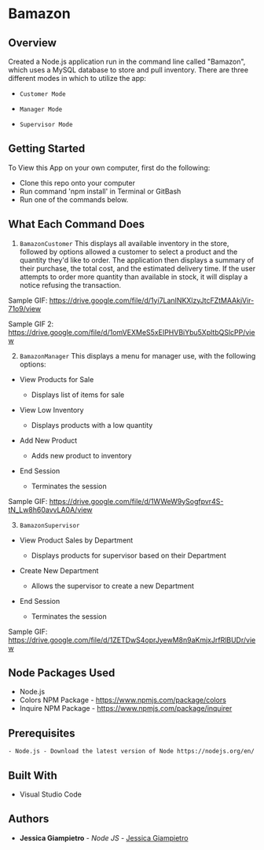 # Bamazon

## Overview
Created a Node.js application run in the command line called "Bamazon", which uses a MySQL database to store and pull inventory. There are three different modes in which to utilize the app:

  * `Customer Mode`

  * `Manager Mode`

  * `Supervisor Mode`

## Getting Started
To View this App on your own computer, first do the following: 
- Clone this repo onto your computer
- Run command 'npm install' in Terminal or GitBash
- Run one of the commands below.

## What Each Command Does

1. `BamazonCustomer`
This displays all available inventory in the store, followed by options allowed a customer to select a product and the quantity they'd like to order. The application then displays a summary of their purchase, the total cost, and the estimated delivery time. If the user attempts to order more quantity than available in stock, it will display a notice refusing the transaction.

Sample GIF: https://drive.google.com/file/d/1yi7LanINKXlzyJtcFZtMAAkjVir-71o9/view

Sample GIF 2: https://drive.google.com/file/d/1omVEXMeS5xEIPHVBiYbu5XpltbQSlcPP/view


2. `BamazonManager`
This displays a menu for manager use, with the following options: 

  * View Products for Sale
    * Displays list of items for sale

  * View Low Inventory
    * Displays products with a low quantity 

  * Add New Product
    * Adds new product to inventory

  * End Session
    * Terminates the session

Sample GIF: https://drive.google.com/file/d/1WWeW9ySogfpvr4S-tN_Lw8h60avvLA0A/view


3. `BamazonSupervisor`

  * View Product Sales by Department
    * Displays products for supervisor based on their Department

  * Create New Department
    * Allows the supervisor to create a new Department

  * End Session
    * Terminates the session

Sample GIF: https://drive.google.com/file/d/1ZETDwS4oprJyewM8n9aKmjxJrfRlBUDr/view


## Node Packages Used
- Node.js
- Colors NPM Package - https://www.npmjs.com/package/colors
- Inquire NPM Package - https://www.npmjs.com/package/inquirer

## Prerequisites
```
- Node.js - Download the latest version of Node https://nodejs.org/en/
```

## Built With

* Visual Studio Code

## Authors

* **Jessica Giampietro** - *Node JS* - [Jessica Giampietro](https://github.com/giampietrojess)